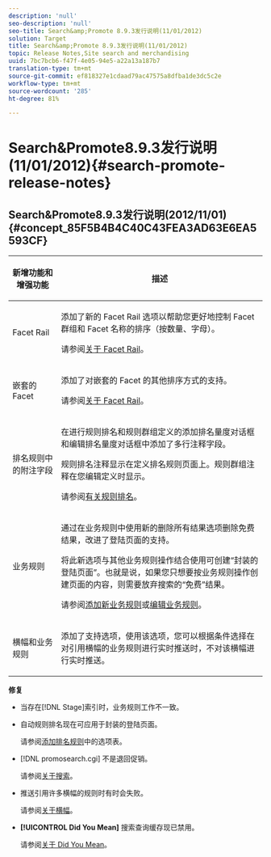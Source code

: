 ```yaml
---
description: 'null'
seo-description: 'null'
seo-title: Search&amp;Promote 8.9.3发行说明(11/01/2012)
solution: Target
title: Search&amp;Promote 8.9.3发行说明(11/01/2012)
topic: Release Notes,Site search and merchandising
uuid: 7bc7bcb6-f47f-4e05-94e5-a22a13a187b7
translation-type: tm+mt
source-git-commit: ef818327e1cdaad79ac47575a8dfba1de3dc5c2e
workflow-type: tm+mt
source-wordcount: '285'
ht-degree: 81%

---
```



# Search&amp;Promote8.9.3发行说明(11/01/2012){#search-promote-release-notes}

## Search&amp;Promote8.9.3发行说明(2012/11/01){#concept_85F5B4B4C40C43FEA3AD63E6EA5593CF}

<table> 
 <thead> 
  <tr> 
   <th colname="col1" class="entry"> <p>新增功能和增强功能 </p> </th> 
   <th colname="col2" class="entry"> <p>描述 </p> </th> 
  </tr> 
 </thead>
 <tbody> 
  <tr> 
   <td colname="col1"> <p>Facet Rail </p> </td> 
   <td colname="col2"> <p> 
     <!--3309390-->添加了新的 <span class="uicontrol">Facet Rail</span> 选项以帮助您更好地控制 Facet 群组和 Facet 名称的排序（按数量、字母）。 </p> <p>请参阅<a href="../c-about-design-menu/c-about-facet-rails.md#concept_1FDC8BCDFFC84A0889DA670F63D5F6DB" format="dita" scope="local">关于 Facet Rail</a>。 </p> </td> 
  </tr> 
  <tr> 
   <td colname="col1"> <p> 嵌套的 Facet </p> </td> 
   <td colname="col2"> <p> 添加了对嵌套的 Facet 的其他排序方式的支持。 </p> <p>请参阅<a href="../c-about-design-menu/c-about-facet-rails.md#concept_1FDC8BCDFFC84A0889DA670F63D5F6DB" format="dita" scope="local">关于 Facet Rail</a>。 </p> </td> 
  </tr> 
  <tr> 
   <td colname="col1"> <p>排名规则中的附注字段 </p> </td> 
   <td colname="col2"> <p> 
     <!--3063772-->在进行规则排名和规则群组定义的<span class="wintitle">添加排名量度</span>对话框和<span class="wintitle">编辑排名量度</span>对话框中添加了多行<span class="wintitle">注释</span>字段。 </p> <p>规则排名注释显示在<span class="wintitle">定义排名规则</span>页面上。规则群组注释在您编辑定义时显示。 </p> <p>请参阅<a href="../c-about-rules-menu/c-about-ranking-rules.md#concept_F555C076759B4E81B925441CFE707397" format="dita" scope="local">有关规则排名</a>。 </p> </td> 
  </tr> 
  <tr> 
   <td colname="col1"> <p>业务规则 </p> </td> 
   <td colname="col2"> <p> 
     <!--3331637-->通过在业务规则中使用新的<span class="uicontrol">删除所有结果</span>选项删除免费结果，改进了登陆页面的支持。 </p> <p>将此新选项与其他业务规则操作结合使用可创建“封装的登陆页面”。也就是说，如果您只想要按业务规则操作创建页面的内容，则需要放弃搜索的“免费”结果。 </p> <p>请参阅<a href="../c-about-rules-menu/c-about-business-rules.md#task_BD3B31ED48BB4B1B8F1DCD3BFA2528E7" format="dita" scope="local">添加新业务规则</a>或<a href="../c-about-rules-menu/c-about-business-rules.md#task_375CFA75D1D94D9E92A35DE1228E5087" format="dita" scope="local">编辑业务规则</a>。 </p> </td> 
  </tr> 
  <tr> 
   <td colname="col1"> <p>横幅和业务规则 </p> </td> 
   <td colname="col2"> <p> 添加了支持选项，使用该选项，您可以根据条件选择在对引用横幅的业务规则进行实时推送时，不对该横幅进行实时推送。 </p> </td> 
  </tr> 
 </tbody> 
</table>

**修复**

* 当存在[!DNL Stage]索引时，业务规则工作不一致。
* 自动规则排名现在可应用于封装的登陆页面。

   请参阅[添加排名规则](../c-about-rules-menu/c-about-ranking-rules.md#task_A132789FD4E5423DAD090DCDA7311E8A)中的选项表。

* [!DNL promosearch.cgi] 不是退回促销。

   请参阅[关于搜索](../c-about-settings-menu/c-about-searching-menu.md#concept_207105CF26B1448F8A3D223787C56AB8)。

* 推送引用许多横幅的规则时有时会失败。

   请参阅[关于横幅](../c-about-design-menu/c-about-banners.md#concept_5BBE01FEC6134393B43CC917C8CC64DA)。

* **[!UICONTROL Did You Mean]** 搜索查询缓存现已禁用。

   请参阅[关于 Did You Mean](../c-about-linguistics-menu/c-about-did-you-mean.md#concept_7D4F3C29EF184B538B8AE2ECAE0CDC5E)。

